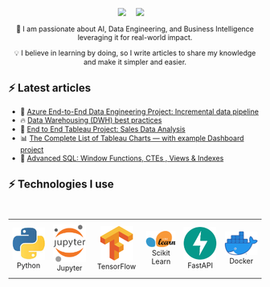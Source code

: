 
<p align="center">
  <a target="_blank" href="https://www.linkedin.com/in/rihabfeki/"><img src="https://img.shields.io/badge/LinkedIn-0077B5?style=for-the-badge&logo=linkedin&logoColor=white" /></a>&nbsp;&nbsp;&nbsp;&nbsp;
  <a href="https://rihab-feki.medium.com/"><img src="https://img.shields.io/badge/Medium-12100E?style=for-the-badge&logo=medium&logoColor=white" /></a>&nbsp;&nbsp;&nbsp;&nbsp;
</p>


<p align="center">
🎯 I am passionate about AI, Data Engineering, and Business Intelligence leveraging it for real-world impact. 
</p>

<p align="center">
💡 I believe in learning by doing, so I write articles to share my knowledge and make it simpler and easier. 
</p>


## ⚡ Latest articles

<!-- BLOG-POST-LIST:START -->
 - 💫 [Azure End-to-End Data Engineering Project: Incremental data pipeline](https://rihab-feki.medium.com/azure-end-to-end-data-engineering-project-incremental-data-pipeline-part-1-ed3e55767513)
 - 🔥 [Data Warehousing (DWH) best practices](https://rihab-feki.medium.com/data-warehousing-dwh-best-practices-ef9c61cf657d)
 - 📍 [End to End Tableau Project: Sales Data Analysis](https://rihab-feki.medium.com/end-to-end-tableau-project-how-to-build-a-sales-performance-dashboard-a6aa464c0eab)
 - 📊 [The Complete List of Tableau Charts — with example Dashboard project](https://rihab-feki.medium.com/part-iii-the-complete-list-of-tableau-charts-with-example-dashboard-1d64c1aa8e80)
 - 🔎 [Advanced SQL: Window Functions, CTEs , Views & Indexes](https://rihab-feki.medium.com/advanced-sql-window-functions-ctes-views-indexes-3909381987ba)<!-- BLOG-POST-LIST:END -->


## ⚡  Technologies I use 

<br>

<div align="center">
    <table align="center">
        <tr>
            <td align="center" width="140" height="112.43">
                <img src="./assets/icons/python.jpeg" width="65px"/>
                <br /> Python
            </td>
            <td align="center" width="140" height="112.43">
                <img src="./assets/icons/jupyter.png" width="65px"/>
                <br /> Jupyter
            </td>
            <td align="center" width="140" height="112.43">
                <img src="./assets/icons/tensorflow.png" width="65px"/>
                <br /> TensorFlow
            </td>
            <td align="center" width="140" height="112.43">
                <img src="./assets/icons/scikitlearn.png" width="65px"/>
                <br /> Scikit Learn
            </td>
            <td align="center" width="140" height="112.43">
                <img src="./assets/icons/fastapi.png" width="65px"/>
                <br /> FastAPI
            </td>
            <td align="center" width="140" height="112.43">
                <img src="./assets/icons/docker.png" width="65px"/>
                <br /> Docker
            </td>
        </tr>
    </table>
</div>

<br>
